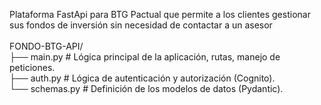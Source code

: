 Plataforma FastApi para BTG Pactual que permite a los clientes gestionar sus fondos de inversión sin necesidad de contactar a un asesor <br><br>
FONDO-BTG-API/ <br>
├── main.py             # Lógica principal de la aplicación, rutas, manejo de peticiones. <br>
├── auth.py             # Lógica de autenticación y autorización (Cognito). <br>
└── schemas.py          # Definición de los modelos de datos (Pydantic).

